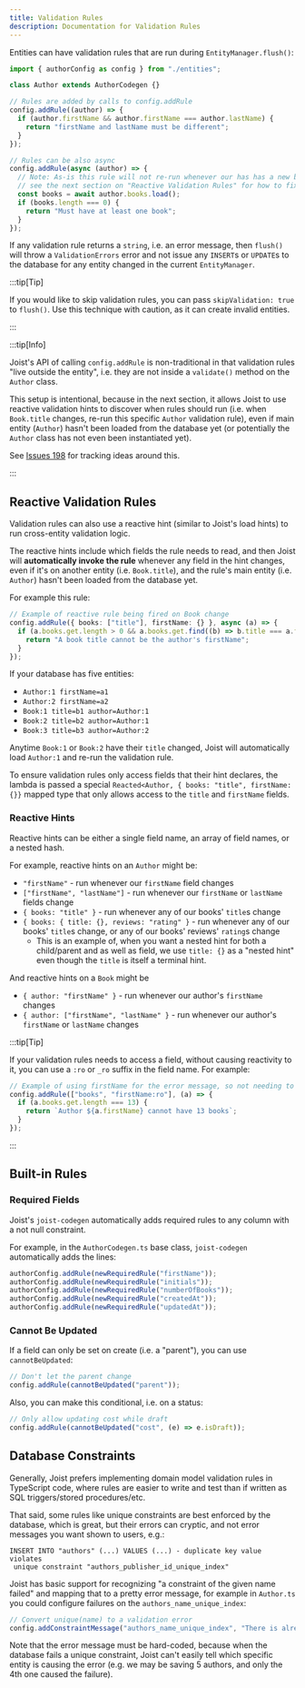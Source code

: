 ```yaml
---
title: Validation Rules
description: Documentation for Validation Rules
---
```


Entities can have validation rules that are run during `EntityManager.flush()`:

```typescript
import { authorConfig as config } from "./entities";

class Author extends AuthorCodegen {}

// Rules are added by calls to config.addRule
config.addRule((author) => {
  if (author.firstName && author.firstName === author.lastName) {
    return "firstName and lastName must be different";
  }
});

// Rules can be also async
config.addRule(async (author) => {
  // Note: As-is this rule will not re-run whenever our has has a new book;
  // see the next section on "Reactive Validation Rules" for how to fix this
  const books = await author.books.load();
  if (books.length === 0) {
    return "Must have at least one book";
  }
});
```

If any validation rule returns a `string`, i.e. an error message, then `flush()` will throw a `ValidationErrors` error and not issue any `INSERT`s or `UPDATE`s to the database for any entity changed in the current `EntityManager`.

:::tip[Tip]

If you would like to skip validation rules, you can pass `skipValidation: true` to `flush()`. Use this technique with caution, as it can create invalid entities.

:::

:::tip[Info]

Joist's API of calling `config.addRule` is non-traditional in that validation rules "live outside the entity", i.e. they are not inside a `validate()` method on the `Author` class.

This setup is intentional, because in the next section, it allows Joist to use reactive validation hints to discover when rules should run (i.e. when `Book.title` changes, re-run this specific `Author` validation rule), even if main entity (`Author`) hasn't been loaded from the database yet (or potentially the `Author` class has not even been instantiated yet).

See [Issues 198](https://github.com/joist-orm/joist-orm/issues/198) for tracking ideas around this.

:::

## Reactive Validation Rules

Validation rules can also use a reactive hint (similar to Joist's load hints) to run cross-entity validation logic.

The reactive hints include which fields the rule needs to read, and then Joist will **automatically invoke the rule** whenever any field in the hint changes, even if it's on another entity (i.e. `Book.title`), and the rule's main entity (i.e. `Author`) hasn't been loaded from the database yet.

For example this rule:

```typescript
// Example of reactive rule being fired on Book change
config.addRule({ books: ["title"], firstName: {} }, async (a) => {
  if (a.books.get.length > 0 && a.books.get.find((b) => b.title === a.firstName)) {
    return "A book title cannot be the author's firstName";
  }
});
```

If your database has five entities:

- `Author:1 firstName=a1`
- `Author:2 firstName=a2`
- `Book:1 title=b1 author=Author:1`
- `Book:2 title=b2 author=Author:1`
- `Book:3 title=b3 author=Author:2`

Anytime `Book:1` or `Book:2` have their `title` changed, Joist will automatically load `Author:1` and re-run the validation rule.

To ensure validation rules only access fields that their hint declares, the lambda is passed a special `Reacted<Author, { books: "title", firstName: {}}` mapped type that only allows access to the `title` and `firstName` fields.

### Reactive Hints

Reactive hints can be either a single field name, an array of field names, or a nested hash.

For example, reactive hints on an `Author` might be:

- `"firstName"` - run whenever our `firstName` field changes
- `["firstName", "lastName"]` - run whenever our `firstName` or `lastName` fields change
- `{ books: "title" }` - run whenever any of our books' `title`s change
- `{ books: { title: {}, reviews: "rating" }` - run whenever any of our books' `title`s change, or any of our books' reviews' `rating`s change
  - This is an example of, when you want a nested hint for both a child/parent and as well as field, we use `title: {}` as a "nested hint" even though the `title` is itself a terminal hint.

And reactive hints on a `Book` might be

- `{ author: "firstName" }` - run whenever our author's `firstName` changes
- `{ author: ["firstName", "lastName" }` - run whenever our author's `firstName` or `lastName` changes

:::tip[Tip]

If your validation rules needs to access a field, without causing reactivity to it, you can use a `:ro` or `_ro` suffix in the field name. For example:

```typescript
// Example of using firstName for the error message, so not needing to react on it
config.addRule(["books", "firstName:ro"], (a) => {
  if (a.books.get.length === 13) {
    return `Author ${a.firstName} cannot have 13 books`;
  }
});
```

:::

## Built-in Rules

### Required Fields

Joist's `joist-codegen` automatically adds required rules to any column with a not null constraint.

For example, in the `AuthorCodegen.ts` base class, `joist-codegen` automatically adds the lines:

```typescript
authorConfig.addRule(newRequiredRule("firstName"));
authorConfig.addRule(newRequiredRule("initials"));
authorConfig.addRule(newRequiredRule("numberOfBooks"));
authorConfig.addRule(newRequiredRule("createdAt"));
authorConfig.addRule(newRequiredRule("updatedAt"));
```

### Cannot Be Updated

If a field can only be set on create (i.e. a "parent"), you can use `cannotBeUpdated`:

```typescript
// Don't let the parent change
config.addRule(cannotBeUpdated("parent"));
```

Also, you can make this conditional, i.e. on a status:

```typescript
// Only allow updating cost while draft
config.addRule(cannotBeUpdated("cost", (e) => e.isDraft));
```

## Database Constraints

Generally, Joist prefers implementing domain model validation rules in TypeScript code, where rules are easier to write and test than if written as SQL triggers/stored procedures/etc.

That said, some rules like unique constraints are best enforced by the database, which is great, but their errors can cryptic, and not error messages you want shown to users, e.g.:

```
INSERT INTO "authors" (...) VALUES (...) - duplicate key value violates
 unique constraint "authors_publisher_id_unique_index"
```

Joist has basic support for recognizing "a constraint of the given name failed" and mapping that to a pretty error message, for example in `Author.ts` you could configure failures on the `authors_name_unique_index`:

```typescript
// Convert unique(name) to a validation error
config.addConstraintMessage("authors_name_unique_index", "There is already an Author with that name");
```

Note that the error message must be hard-coded, because when the database fails a unique constraint, Joist can't easily tell which specific entity is causing the error (e.g. we may be saving 5 authors, and only the 4th one caused the failure).
